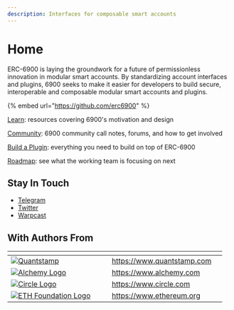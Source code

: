 ```yaml
---
description: Interfaces for composable smart accounts
---
```


# Home

ERC-6900 is laying the groundwork for a future of permissionless innovation in modular smart accounts. By standardizing account interfaces and plugins, 6900 seeks to make it easier for developers to build secure, interoperable and composable modular smart accounts and plugins.

{% embed url="https://github.com/erc6900" %}

[Learn](learn/): resources covering 6900's motivation and design

[Community](community.md): 6900 community call notes, forums, and how to get involved

[Build a Plugin](build-a-plugin.md): everything you need to build on top of ERC-6900

[Roadmap](https://github.com/orgs/erc6900/projects/1): see what the working team is focusing on next

## Stay In Touch

* [Telegram](https://t.me/+KfB9WuhKDgk5YzIx)
* [Twitter](https://twitter.com/erc6900)
* [Warpcast](https://warpcast.com/erc6900)&#x20;

## With Authors From

<table data-column-title-hidden data-view="cards"><thead><tr><th></th><th data-hidden></th><th data-hidden></th><th data-hidden data-card-target data-type="content-ref"></th><th data-hidden data-card-cover data-type="files"></th></tr></thead><tbody><tr><td><a href="https://www.quantstamp.com"><img src="https://files.gitbook.com/v0/b/gitbook-x-prod.appspot.com/o/spaces%2FImI9L0KXrv1O4bMTE21k%2Fuploads%2F1XePOY6U2oUU0N69ucsB%2Fquanstamp-logo-on-light.svg?alt=media&#x26;token=a0d61373-40df-43ae-bbde-affc11507f1c" alt="Quantstamp"></a></td><td></td><td></td><td><a href="https://www.quantstamp.com">https://www.quantstamp.com</a></td><td></td></tr><tr><td><a href="https://www.alchemy.com"><img src="https://files.gitbook.com/v0/b/gitbook-x-prod.appspot.com/o/spaces%2FImI9L0KXrv1O4bMTE21k%2Fuploads%2FzQq2looZUut1yU9kV9fD%2Falchemy-logo-blue-gradient.png?alt=media&#x26;token=5cbd91f0-eae0-4bc9-92ba-790016af4e75" alt="Alchemy Logo"></a></td><td></td><td></td><td><a href="https://www.alchemy.com">https://www.alchemy.com</a></td><td></td></tr><tr><td><a href="https://www.circle.com"><img src="https://files.gitbook.com/v0/b/gitbook-x-prod.appspot.com/o/spaces%2FImI9L0KXrv1O4bMTE21k%2Fuploads%2Fhg7RltAL02e1gxtrv1eN%2Fcircle-logo.png?alt=media&#x26;token=869b26da-72f1-4535-a7ed-c3884eb570ae" alt="Circle Logo"></a></td><td></td><td></td><td><a href="https://www.circle.com">https://www.circle.com</a></td><td></td></tr><tr><td><a href="https://www.ethereum.org"><img src="https://files.gitbook.com/v0/b/gitbook-x-prod.appspot.com/o/spaces%2FImI9L0KXrv1O4bMTE21k%2Fuploads%2F519ATIWdHSZ5A28WkIqv%2Feth-foundation.webp?alt=media&#x26;token=c031eb93-9b8a-453b-b76e-0d3aa96c51e2" alt="ETH Foundation Logo"></a></td><td></td><td></td><td><a href="https://www.ethereum.org">https://www.ethereum.org</a></td><td></td></tr></tbody></table>
